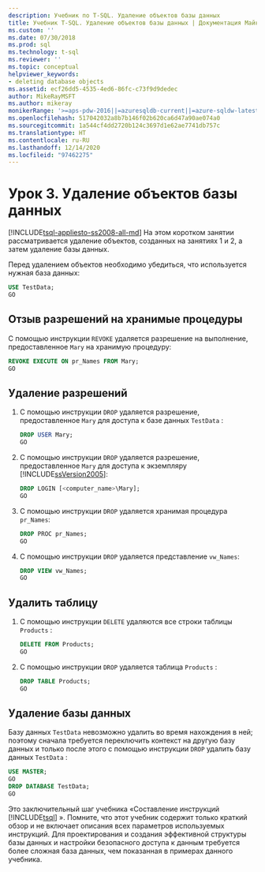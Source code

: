 ```yaml
---
description: Учебник по T-SQL. Удаление объектов базы данных
title: Учебник T-SQL. Удаление объектов базы данных | Документация Майкрософт
ms.custom: ''
ms.date: 07/30/2018
ms.prod: sql
ms.technology: t-sql
ms.reviewer: ''
ms.topic: conceptual
helpviewer_keywords:
- deleting database objects
ms.assetid: ecf26dd5-4535-4ed6-86fc-c73f9d9dedec
author: MikeRayMSFT
ms.author: mikeray
monikerRange: '>=aps-pdw-2016||=azuresqldb-current||=azure-sqldw-latest||>=sql-server-2016||>=sql-server-linux-2017||=azuresqldb-mi-current'
ms.openlocfilehash: 517042032a8b7b146f02b620ca6d47a90ae074a0
ms.sourcegitcommit: 1a544cf4dd2720b124c3697d1e62ae7741db757c
ms.translationtype: HT
ms.contentlocale: ru-RU
ms.lasthandoff: 12/14/2020
ms.locfileid: "97462275"
---
```

# <a name="lesson-3-delete-database-objects"></a>Урок 3. Удаление объектов базы данных
[!INCLUDE[tsql-appliesto-ss2008-all-md](../includes/tsql-appliesto-ss2008-all-md.md)]
На этом коротком занятии рассматривается удаление объектов, созданных на занятиях 1 и 2, а затем удаление базы данных.  
  
Перед удалением объектов необходимо убедиться, что используется нужная база данных:
  
  ```sql  
  USE TestData;  
  GO  
  ```  

## <a name="revoke-stored-procedure-permissions"></a>Отзыв разрешений на хранимые процедуры
  
С помощью инструкции `REVOKE` удаляется разрешение на выполнение, предоставленное `Mary` на хранимую процедуру:
  
  ```sql  
  REVOKE EXECUTE ON pr_Names FROM Mary;  
  GO  
  ```  
  
## <a name="drop-permissions"></a>Удаление разрешений

1. С помощью инструкции `DROP` удаляется разрешение, предоставленное `Mary` для доступа к базе данных `TestData` :
  
   ```sql  
   DROP USER Mary;  
   GO  
   ```  


2. С помощью инструкции `DROP` удаляется разрешение, предоставленное `Mary` для доступа к экземпляру [!INCLUDE[ssVersion2005](../includes/ssversion2005-md.md)]:
  
   ```sql  
   DROP LOGIN [<computer_name>\Mary];  
   GO   
   ```  
  
3. С помощью инструкции `DROP` удаляется хранимая процедура `pr_Names`:  
  
   ```sql  
   DROP PROC pr_Names;  
   GO   
   ```  
  
4. С помощью инструкции `DROP` удаляется представление `vw_Names`:  
  
   ```sql  
   DROP VIEW vw_Names;  
   GO  
   ```  

## <a name="delete-table"></a>Удалить таблицу
  
1. С помощью инструкции `DELETE` удаляются все строки таблицы `Products` :  
  
    ```sql  
    DELETE FROM Products;  
    GO  
    ```  
  
2.  С помощью инструкции `DROP` удаляется таблица `Products` :  
  
    ```sql  
    DROP TABLE Products;  
    GO    
    ```  

## <a name="remove-database"></a>Удаление базы данных
  
Базу данных `TestData` невозможно удалить во время нахождения в ней; поэтому сначала требуется переключить контекст на другую базу данных и только после этого с помощью инструкции `DROP` удалить базу данных `TestData` :  
  
  ```sql  
  USE MASTER;  
  GO  
  DROP DATABASE TestData;  
  GO   
  ```  
  
Это заключительный шаг учебника «Составление инструкций [!INCLUDE[tsql](../includes/tsql-md.md)] ». Помните, что этот учебник содержит только краткий обзор и не включает описания всех параметров используемых инструкций. Для проектирования и создания эффективной структуры базы данных и настройки безопасного доступа к данным требуется более сложная база данных, чем показанная в примерах данного учебника.  

  
  
